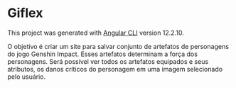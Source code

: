 # Giflex

This project was generated with [Angular CLI](https://github.com/angular/angular-cli) version 12.2.10.

O objetivo é criar um site para salvar conjunto de artefatos de personagens do jogo Genshin Impact. Esses artefatos determinam a força dos personagens. Será possível ver todos os artefatos equipados e seus atributos, os danos críticos do personagem em uma imagem selecionado pelo usuário. 
